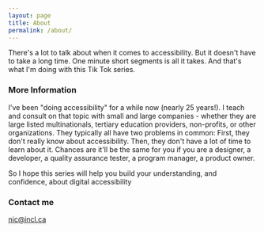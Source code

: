 ```yaml
---
layout: page
title: About
permalink: /about/
---
```


There's a lot to talk about when it comes to accessibility. But it doesn't have to take a long time. One minute short segments is all it takes. And that's what I'm doing with this Tik Tok series.

### More Information

I've been "doing accessibility" for a while now (nearly 25 years!). I teach and consult on that topic with small and large companies - whether they  are large listed multinationals, tertiary education providers, non-profits, or other organizations. They typically all have two problems in common: First, they don't really know about accessibility. Then, they don't have a lot of time to learn about it. Chances are it'll be the same for you if you are a designer, a developer, a quality assurance tester, a program manager, a product owner. 

So I hope this series will help you build your understanding, and confidence, about digital accessibility

### Contact me

[nic@incl.ca](mailto:nic@incl.ca)
